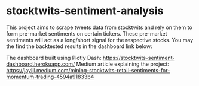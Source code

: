 # stocktwits-sentiment-analysis
This project aims to scrape tweets data from stocktwits and rely on them to form pre-market sentiments on certain tickers. 
These pre-market sentiments will act as a long/short signal for the respective stocks. You may the find the backtested results in the dashboard link below:

The dashboard built using Plotly Dash: https://stocktwits-sentiment-dashboard.herokuapp.com/
Medium article explaining the project: https://jayljl.medium.com/mining-stocktwits-retail-sentiments-for-momentum-trading-4594a91833b4 
